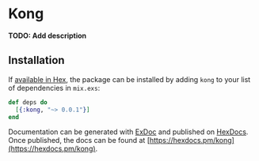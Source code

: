 # Kong

**TODO: Add description**

## Installation

If [available in Hex](https://hex.pm/docs/publish), the package can be installed
by adding `kong` to your list of dependencies in `mix.exs`:

```elixir
def deps do
  [{:kong, "~> 0.0.1"}]
end
```

Documentation can be generated with [ExDoc](https://github.com/elixir-lang/ex_doc)
and published on [HexDocs](https://hexdocs.pm). Once published, the docs can
be found at [https://hexdocs.pm/kong](https://hexdocs.pm/kong).

